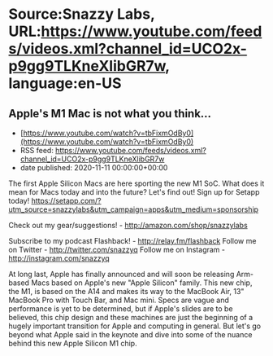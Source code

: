 # Source:Snazzy Labs, URL:https://www.youtube.com/feeds/videos.xml?channel_id=UCO2x-p9gg9TLKneXlibGR7w, language:en-US

## Apple's M1 Mac is not what you think...
 - [https://www.youtube.com/watch?v=tbFixmOdBy0](https://www.youtube.com/watch?v=tbFixmOdBy0)
 - RSS feed: https://www.youtube.com/feeds/videos.xml?channel_id=UCO2x-p9gg9TLKneXlibGR7w
 - date published: 2020-11-11 00:00:00+00:00

The first Apple Silicon Macs are here sporting the new M1 SoC. What does it mean for Macs today and into the future? Let's find out!
Sign up for Setapp today! https://setapp.com/?utm_source=snazzylabs&utm_campaign=apps&utm_medium=sponsorship

Check out my gear/suggestions! - http://amazon.com/shop/snazzylabs

Subscribe to my podcast Flashback! - http://relay.fm/flashback
Follow me on Twitter - http://twitter.com/snazzyq
Follow me on Instagram - http://instagram.com/snazzyq

At long last, Apple has finally announced and will soon be releasing Arm-based Macs based on Apple's new "Apple Silicon" family. This new chip, the M1, is based on the A14 and makes its way to the MacBook Air, 13" MacBook Pro with Touch Bar, and Mac mini. Specs are vague and performance is yet to be determined, but if Apple's slides are to be believed, this chip design and these machines are just the beginning of a hugely important transition for Apple and computing in general. But let's go beyond what Apple said in the keynote and dive into some of the nuance behind this new Apple Silicon M1 chip.

